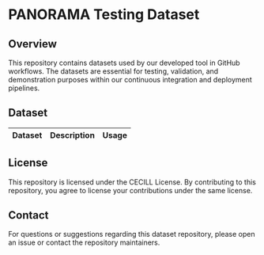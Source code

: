 # PANORAMA Testing Dataset

## Overview

This repository contains datasets used by our developed tool in GitHub workflows. The datasets are essential for testing, validation, and demonstration purposes within our continuous integration and deployment pipelines.

## Dataset

| Dataset | Description | Usage |
 |---------|-------------|-------|

## License
This repository is licensed under the CECILL License. By contributing to this repository, you agree to license your contributions under the same license.

## Contact
For questions or suggestions regarding this dataset repository, please open an issue or contact the repository maintainers.